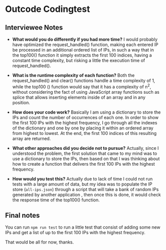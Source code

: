 # Outcode Codingtest 

## Interviewee Notes

- **What would you do differently if you had more time?** I would probably have optimized the request_handled() function, making each entered IP be processed in an additional ordered list of IPs, in such a way that in the top100() function it simply extracts the first 100 indices, having a constant time complexity, but risking a little the execution time of request_handled().

- **What is the runtime complexity of each function?** Both the request_handled() and clear() functions handle a time complexity of 1, while the top100 () function would say that it has a complexity of n<sup>2</sup>, without considering the fact of using JavaScript array functions such as splice that allows inserting elements inside of an array and in any position.

- **How does your code work?** Basically I am using a dictionary to store the IPs and count the number of occurrences of each one. In order to show the first 100 IPs with the highest frequency, I go through all the indexes of the dictionary and one by one by placing it within an ordered array from highest to lowest. At the end, the first 100 indices of this resulting array are returned.

- **What other approaches did you decide not to pursue?** Actually, since I understood the problem, the first solution that came to my mind was to use a dictionary to store the IPs, then based on that I was thinking about how to create a function that delivers the first 100 IPs with the highest frequency.

- **How would you test this?** Actually due to lack of time I could not run tests with a large amount of data, but my idea was to populate the IP store (`all-ips.json`) through a script that will take a bank of random IPs generated by another application , then once this is done, it would check the response time of the top100() function.

## Final notes

You can run `npm run test` to run a little test that consist of adding some new IPs and get a list of up to the first 100 IPs with the highest frequency.

That would be all for now, thanks.